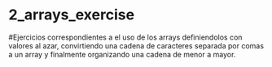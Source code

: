 # 2_arrays_exercise
#Ejercicios correspondientes a el uso de los arrays definiendolos con valores al azar, convirtiendo una cadena de caracteres separada por comas a un array y finalmente organizando una cadena de menor a mayor.
